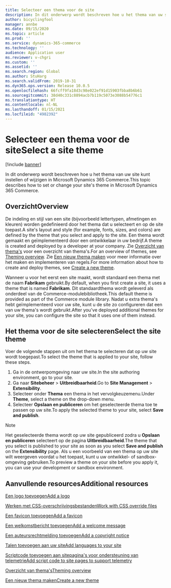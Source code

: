 ```yaml
---
title: Selecteer een thema voor de site
description: In dit onderwerp wordt beschreven hoe u het thema van uw site kunt instellen of wijzigen in Microsoft Dynamics 365 Commerce.
author: bicyclingfool
manager: annbe
ms.date: 09/15/2020
ms.topic: article
ms.prod: ''
ms.service: dynamics-365-commerce
ms.technology: ''
audience: Application user
ms.reviewer: v-chgri
ms.custom: ''
ms.assetid: ''
ms.search.region: Global
ms.author: StuHarg
ms.search.validFrom: 2019-10-31
ms.dyn365.ops.version: Release 10.0.5
ms.openlocfilehash: 66fcff9fa18d3c98e022ef91d15903fbba8b6b61
ms.sourcegitcommit: 38d40c331c8894acb7b119c5073e3088b54776c1
ms.translationtype: HT
ms.contentlocale: nl-NL
ms.lasthandoff: 01/15/2021
ms.locfileid: "4982392"
---
```

# <a name="select-a-site-theme"></a><span data-ttu-id="32081-103">Selecteer een thema voor de site</span><span class="sxs-lookup"><span data-stu-id="32081-103">Select a site theme</span></span>

[!include [banner](includes/banner.md)]

<span data-ttu-id="32081-104">In dit onderwerp wordt beschreven hoe u het thema van uw site kunt instellen of wijzigen in Microsoft Dynamics 365 Commerce.</span><span class="sxs-lookup"><span data-stu-id="32081-104">This topic describes how to set or change your site's theme in Microsoft Dynamics 365 Commerce.</span></span>

## <a name="overview"></a><span data-ttu-id="32081-105">Overzicht</span><span class="sxs-lookup"><span data-stu-id="32081-105">Overview</span></span>

<span data-ttu-id="32081-106">De indeling en stijl van een site (bijvoorbeeld lettertypen, afmetingen en kleuren) worden gedefinieerd door het thema dat u selecteert en op de site toepast.</span><span class="sxs-lookup"><span data-stu-id="32081-106">A site's layout and style (for example, fonts, sizes, and colors) are defined by the theme that you select and apply to the site.</span></span> <span data-ttu-id="32081-107">Een thema wordt gemaakt en geïmplementeerd door een ontwikkelaar in uw bedrijf.</span><span class="sxs-lookup"><span data-stu-id="32081-107">A theme is created and deployed by a developer at your company.</span></span> <span data-ttu-id="32081-108">Zie [Overzicht van thema's](e-commerce-extensibility/theming.md) voor een overzicht van thema's.</span><span class="sxs-lookup"><span data-stu-id="32081-108">For an overview of themes, see [Theming overview](e-commerce-extensibility/theming.md).</span></span> <span data-ttu-id="32081-109">Zie [Een nieuw thema maken](e-commerce-extensibility/create-theme.md) voor meer informatie over het maken en implementeren van regels.</span><span class="sxs-lookup"><span data-stu-id="32081-109">For more information about how to create and deploy themes, see [Create a new theme](e-commerce-extensibility/create-theme.md).</span></span>

<span data-ttu-id="32081-110">Wanneer u voor het eerst een site maakt, wordt standaard een thema met de naam **Fabrikam** gebruikt.</span><span class="sxs-lookup"><span data-stu-id="32081-110">By default, when you first create a site, it uses a theme that is named **Fabrikam**.</span></span> <span data-ttu-id="32081-111">Dit standaardthema wordt geleverd als onderdeel van de Commerce-modulebibliotheek.</span><span class="sxs-lookup"><span data-stu-id="32081-111">This default theme is provided as part of the Commerce module library.</span></span> <span data-ttu-id="32081-112">Nadat u extra thema's hebt geïmplementeerd voor uw site, kunt u de site zo configureren dat een van uw thema's wordt gebruikt.</span><span class="sxs-lookup"><span data-stu-id="32081-112">After you've deployed additional themes for your site, you can configure the site so that it uses one of them instead.</span></span>

## <a name="select-the-site-theme"></a><span data-ttu-id="32081-113">Het thema voor de site selecteren</span><span class="sxs-lookup"><span data-stu-id="32081-113">Select the site theme</span></span>

<span data-ttu-id="32081-114">Voer de volgende stappen uit om het thema te selecteren dat op uw site wordt toegepast.</span><span class="sxs-lookup"><span data-stu-id="32081-114">To select the theme that is applied to your site, follow these steps.</span></span>

1. <span data-ttu-id="32081-115">Ga in de ontwerpomgeving naar uw site.</span><span class="sxs-lookup"><span data-stu-id="32081-115">In the site authoring environment, go to your site.</span></span>
1. <span data-ttu-id="32081-116">Ga naar **Sitebeheer** \> **Uitbreidbaarheid**.</span><span class="sxs-lookup"><span data-stu-id="32081-116">Go to **Site Management** \> **Extensibility**.</span></span>
1. <span data-ttu-id="32081-117">Selecteer onder **Thema** een thema in het vervolgkeuzemenu.</span><span class="sxs-lookup"><span data-stu-id="32081-117">Under **Theme**, select a theme on the drop-down menu.</span></span>
1. <span data-ttu-id="32081-118">Selecteer **Opslaan en publiceren** om het geselecteerde thema toe te passen op uw site.</span><span class="sxs-lookup"><span data-stu-id="32081-118">To apply the selected theme to your site, select **Save and publish**.</span></span>

> [!NOTE]
> <span data-ttu-id="32081-119">Het geselecteerde thema wordt op uw site gepubliceerd zodra u **Opslaan en publiceren** selecteert op de pagina **Uitbreidbaarheid**.</span><span class="sxs-lookup"><span data-stu-id="32081-119">The theme that you select is published to your site as soon as you select **Save and publish** on the **Extensibility** page.</span></span> <span data-ttu-id="32081-120">Als u een voorbeeld van een thema op uw site wilt weergeven voordat u het toepast, kunt u uw ontwikkel- of sandbox-omgeving gebruiken.</span><span class="sxs-lookup"><span data-stu-id="32081-120">To preview a theme on your site before you apply it, you can use your development or sandbox environment.</span></span>

## <a name="additional-resources"></a><span data-ttu-id="32081-121">Aanvullende resources</span><span class="sxs-lookup"><span data-stu-id="32081-121">Additional resources</span></span>

[<span data-ttu-id="32081-122">Een logo toevoegen</span><span class="sxs-lookup"><span data-stu-id="32081-122">Add a logo</span></span>](add-logo.md)

[<span data-ttu-id="32081-123">Werken met CSS-overschrijvingsbestanden</span><span class="sxs-lookup"><span data-stu-id="32081-123">Work with CSS override files</span></span>](css-override-files.md)

[<span data-ttu-id="32081-124">Een favicon toevoegen</span><span class="sxs-lookup"><span data-stu-id="32081-124">Add a favicon</span></span>](add-favicon.md)

[<span data-ttu-id="32081-125">Een welkomstbericht toevoegen</span><span class="sxs-lookup"><span data-stu-id="32081-125">Add a welcome message</span></span>](add-welcome-message.md)

[<span data-ttu-id="32081-126">Een auteursrechtmelding toevoegen</span><span class="sxs-lookup"><span data-stu-id="32081-126">Add a copyright notice</span></span>](add-copyright-notice.md)

[<span data-ttu-id="32081-127">Talen toevoegen aan uw site</span><span class="sxs-lookup"><span data-stu-id="32081-127">Add languages to your site</span></span>](add-languages-to-site.md)

[<span data-ttu-id="32081-128">Scriptcode toevoegen aan sitepagina's voor ondersteuning van telemetrie</span><span class="sxs-lookup"><span data-stu-id="32081-128">Add script code to site pages to support telemetry</span></span>](add-telemetry.md)

[<span data-ttu-id="32081-129">Overzicht van thema's</span><span class="sxs-lookup"><span data-stu-id="32081-129">Theming overview</span></span>](e-commerce-extensibility/theming.md)

[<span data-ttu-id="32081-130">Een nieuw thema maken</span><span class="sxs-lookup"><span data-stu-id="32081-130">Create a new theme</span></span>](e-commerce-extensibility/create-theme.md)

